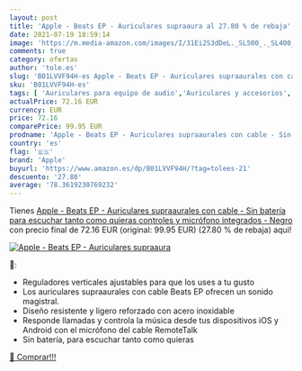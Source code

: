 ```yaml
---
layout: post
title: 'Apple - Beats EP - Auriculares supraaura al 27.80 % de rebaja'
date: 2021-07-19 18:59:14
image: 'https://m.media-amazon.com/images/I/31Ei2S3dDeL._SL500_._SL400_.jpg'
comments: true
category: ofertas
author: 'tole.es'
slug: 'B01LVVF94H-es Apple - Beats EP - Auriculares supraaurales con cable -...'
sku: 'B01LVVF94H-es'
tags: [ 'Auriculares para equipo de audio','Auriculares y accesorios','Electrónica','apple','auriculares', ]
actualPrice: 72.16 EUR
currency: EUR
price: 72.16
comparePrice: 99.95 EUR
prodname: 'Apple - Beats EP - Auriculares supraaurales con cable - Sin batería para escuchar tanto como quieras  controles y micrófono integrados - Negro'
country: 'es'
flag: '🇪🇸'
brand: 'Apple'
buyurl: 'https://www.amazon.es/dp/B01LVVF94H/?tag=tolees-21'
descuento: '27.80'
average: '78.3619230769232'
---
```


Tienes [Apple - Beats EP - Auriculares supraaurales con cable - Sin batería para escuchar tanto como quieras  controles y micrófono integrados - Negro](https://www.amazon.es/dp/B01LVVF94H/?tag=tolees-21) con precio final de  72.16 EUR (original: 99.95 EUR) (27.80 %  de rebaja) aqui!

[![Apple - Beats EP - Auriculares supraaura](https://m.media-amazon.com/images/I/31Ei2S3dDeL._SL500_._SL400_.jpg)](https://www.amazon.es/dp/B01LVVF94H/?tag=tolees-21)

🔎:

- Reguladores verticales ajustables para que los uses a tu gusto
- Los auriculares supraaurales con cable Beats EP ofrecen un sonido magistral.
- Diseño resistente y ligero reforzado con acero inoxidable
- Responde llamadas y controla la música desde tus dispositivos iOS y Android con el micrófono del cable RemoteTalk
- Sin batería, para escuchar tanto como quieras

[🛒 Comprar!!!](https://www.amazon.es/dp/B01LVVF94H/?tag=tolees-21)
